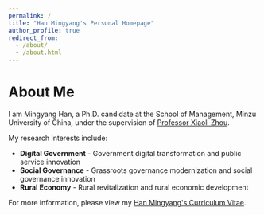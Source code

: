 ```yaml
---
permalink: /
title: "Han Mingyang's Personal Homepage"
author_profile: true
redirect_from: 
  - /about/
  - /about.html
---
```


# About Me

I am Mingyang Han, a Ph.D. candidate at the School of Management, Minzu University of China, under the supervision of [Professor Xiaoli Zhou](https://ms.muc.edu.cn/info/1135/4080.htm).

My research interests include:
- **Digital Government** - Government digital transformation and public service innovation
- **Social Governance** - Grassroots governance modernization and social governance innovation  
- **Rural Economy** - Rural revitalization and rural economic development

For more information, please view my [Han Mingyang's Curriculum Vitae](../assets/Curriculum_Vitae.pdf).
